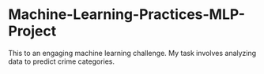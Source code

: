 # Machine-Learning-Practices-MLP-Project
This to an engaging machine learning challenge. My task involves analyzing data to predict crime categories.
